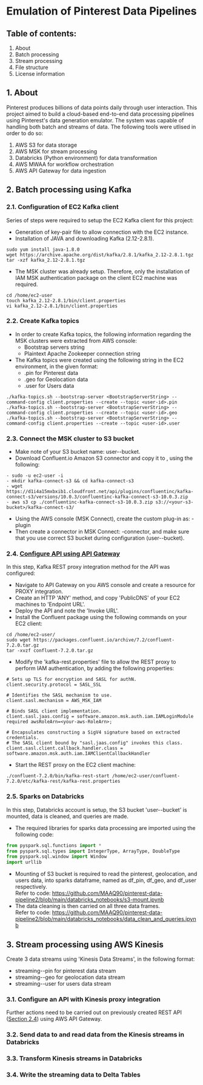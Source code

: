 # Emulation of Pinterest Data Pipelines

## Table of contents:
1. About
2. Batch processing
3. Stream processing
4. File structure
5. License information

## 1. About

Pinterest produces billions of data points daily through user interaction. This project aimed to build a cloud-based end-to-end data processing pipelines using Pinterest's data generation emulator. The system was capable of handling both batch and streams of data. The following tools were utlised in order to do so:

1. AWS S3 for data storage
2. AWS MSK for stream processing
3. Databricks (Python environment) for data transformation
4. AWS MWAA for workflow orchestration
5. AWS API Gateway for data ingestion

## 2. Batch processing using Kafka

### 2.1. Configuration of EC2 Kafka client

Series of steps were required to setup the EC2 Kafka client for this project:

* Generation of key-pair file to allow connection with the EC2 instance.
* Installation of JAVA and downloading Kafka (2.12-2.8.1).
```commandline
sudo yum install java-1.8.0
wget https://archive.apache.org/dist/kafka/2.8.1/kafka_2.12-2.8.1.tgz
tar -xzf kafka_2.12-2.8.1.tgz
```
* The MSK cluster was already setup. Therefore, only the installation of IAM MSK authentication package on the client EC2 machine was required.
```commandline
cd /home/ec2-user
touch kafka_2.12-2.8.1/bin/client.properties
vi kafka_2.12-2.8.1/bin/client.properties
```

### 2.2. Create Kafka topics

* In order to create Kafka topics, the following information regarding the MSK clusters were extracted from AWS console:
  * Bootstrap servers string
  * Plaintext Apache Zookeeper connection string
* The Kafka topics were created using the following string in the EC2 environment, in the given format:
  * <user-id>.pin for Pinterest data
  * <user-id>.geo for Geolocation data
  * <user-id>.user for Users data
 ```commandline
./kafka-topics.sh --bootstrap-server <BootstrapServerString> --command-config client.properties --create --topic <user-id>.pin
./kafka-topics.sh --bootstrap-server <BootstrapServerString> --command-config client.properties --create --topic <user-id>.geo
./kafka-topics.sh --bootstrap-server <BootstrapServerString> --command-config client.properties --create --topic <user-id>.user
```

### 2.3. Connect the MSK cluster to S3 bucket

* Make note of your S3 bucket name: user-<user-id>-bucket.
* Download Confluent.io Amazon S3 connector and copy it to <your-s3-bucket>, using the following: 
```commandline
- sudo -u ec2-user -i
- mkdir kafka-connect-s3 && cd kafka-connect-s3
- wget https://d1i4a15mxbxib1.cloudfront.net/api/plugins/confluentinc/kafka-connect-s3/versions/10.0.3/confluentinc-kafka-connect-s3-10.0.3.zip
- aws s3 cp ./confluentinc-kafka-connect-s3-10.0.3.zip s3://<your-s3-bucket>/kafka-connect-s3/
 ```
* Using the AWS console (MSK Connect), create the custom plug-in as: <user-id>-plugin
* Then create a connector in MSK Connect: <user-id>-connector, and make sure that you use correct S3 bucket during configuration (user-<user-id>-bucket).

### 2.4. [Configure API using API Gateway](#configure-api)

In this step, Kafka REST proxy integration method for the API was configured:

* Navigate to API Gateway on you AWS console and create a resource for PROXY integration.
* Create an HTTP 'ANY' method, and copy 'PublicDNS' of your EC2 machines to 'Endpoint URL'.
* Deploy the API and note the 'Invoke URL'.
* Install the Confluent package using the following commands on your EC2 client:
```commandline
cd /home/ec2-user/
sudo wget https://packages.confluent.io/archive/7.2/confluent-7.2.0.tar.gz
tar -xvzf confluent-7.2.0.tar.gz 
```
* Modify the 'kafka-rest.properties' file to allow the REST proxy to perform IAM authentication, by adding the following properties:
```commandline
# Sets up TLS for encryption and SASL for authN.
client.security.protocol = SASL_SSL

# Identifies the SASL mechanism to use.
client.sasl.mechanism = AWS_MSK_IAM

# Binds SASL client implementation.
client.sasl.jaas.config = software.amazon.msk.auth.iam.IAMLoginModule required awsRoleArn=<your-aws-RoleArn>;

# Encapsulates constructing a SigV4 signature based on extracted credentials.
# The SASL client bound by "sasl.jaas.config" invokes this class.
client.sasl.client.callback.handler.class = software.amazon.msk.auth.iam.IAMClientCallbackHandler 
```
* Start the REST proxy on the EC2 client machine:
```commandline
./confluent-7.2.0/bin/kafka-rest-start /home/ec2-user/confluent-7.2.0/etc/kafka-rest/kafka-rest.properties
```

### 2.5. Sparks on Databricks

In this step, Databricks account is setup, the S3 bucket 'user-<user-id>-bucket' is mounted, data is cleaned, and queries are made.
* The required libraries for sparks data processing are imported using the following code:
```python
from pyspark.sql.functions import *
from pyspark.sql.types import IntegerType, ArrayType, DoubleType
from pyspark.sql.window import Window
import urllib
```
* Mounting of S3 bucket is required to read the pinterest, geolocation, and users data, into sparks dataframe, named as df_pin, df_geo, and df_user respectively.\
Refer to code: https://github.com/MAAQ90/pinterest-data-pipeline2/blob/main/databricks_notebooks/s3-mount.ipynb
* The data cleaning is then carried on all three data frames.\
Refer to code: https://github.com/MAAQ90/pinterest-data-pipeline2/blob/main/databricks_notebooks/data_clean_and_queries.ipynb

## 3. Stream processing using AWS Kinesis

Create 3 data streams using 'Kinesis Data Streams', in the following format:
* streaming-<user-id>-pin for pinterest data stream
* streaming-<user-id>-geo for geolocation data stream
* streaming-<user-id>-user for users data stream

### 3.1. Configure an API with Kinesis proxy integration

Further actions need to be carried out on previously created REST API ([Section 2.4](#configure-api)) using AWS API Gateway.

### 3.2. Send data to and read data from the Kinesis streams in Databricks

### 3.3. Transform Kinesis streams in Databricks

### 3.4. Write the streaming data to Delta Tables
